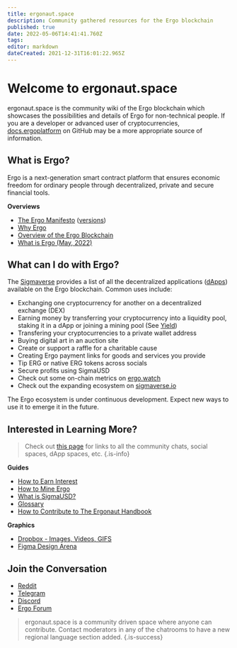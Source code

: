 ```yaml
---
title: ergonaut.space
description: Community gathered resources for the Ergo blockchain
published: true
date: 2022-05-06T14:41:41.760Z
tags: 
editor: markdown
dateCreated: 2021-12-31T16:01:22.965Z
---
```



# Welcome to ergonaut.space
ergonaut.space is the community wiki of the Ergo blockchain which showcases the possibilities and details of Ergo for non-technical people. If you are a developer or advanced user of cryptocurrencies, [docs.ergoplatform](http://docs.ergoplatform.org/) on GitHub may be a more appropriate source of information.

## What is Ergo?

Ergo is a next-generation smart contract platform that ensures economic freedom for ordinary people through decentralized, private and secure financial tools.

**Overviews**

- [The Ergo Manifesto](https://ergoplatform.org/en/blog/2021-04-26-the-ergo-manifesto/) ([versions](Ergo/manifesto))
- [Why Ergo](https://cafebedouin.org/2021/12/09/why-ergo/)
- [Overview of the Ergo Blockchain](Ergo/Overview)
- [What is Ergo (May, 2022)](https://www.youtube.com/watch?v=LyyD-clUvyI&t=941s)


## What can I do with Ergo?
The [Sigmaverse](https://sigmaverse.io/) provides a list of all the decentralized applications ([dApps](https://ergonaut.space/en/Glossary/dApps)) available on the Ergo blockchain. Common uses include:

- Exchanging one cryptocurrency for another on a decentralized exchange (DEX)
- Earning money by transferring your cryptocurrency into a liquidity pool, staking it in a dApp or joining a mining pool (See [Yield](/en/Guides/yield))
- Transfering your cryptocurrencies to a private wallet address
- Buying digital art in an auction site
- Create or support a raffle for a charitable cause
- Creating Ergo payment links for goods and services you provide
- Tip ERG or native ERG tokens across socials
- Secure profits using SigmaUSD
- Check out some on-chain metrics on [ergo.watch](https://ergo.watch/metrics)
- Check out the expanding ecosystem on [sigmaverse.io](https://sigmaverse.io)

The Ergo ecosystem is under continuous development. Expect new ways to use it to emerge it in the future.



## Interested in Learning More?

> Check out [this page](https://linktr.ee/ergoplatform) for links to all the community chats, social spaces, dApp spaces, etc. 
{.is-info}



**Guides**
- [How to Earn Interest](https://ergonaut.space/en/Guides/yield)
- [How to Mine Ergo](https://ergonaut.space/en/Guides/Mining)
- [What is SigmaUSD?](https://ergonaut.space/en/dApps/SigmaUSD/Overview)
- [Glossary](https://ergonaut.space/en/Glossary)
- [How to Contribute to The Ergonaut Handbook](https://ergonaut.space/en/Guides/Ergonaut-Handbook/Editor's-Guide)

**Graphics**
- [Dropbox - Images, Videos, GIFS](https://www.dropbox.com/sh/jionpgnj89eod2f/AAC5S1vnOwO3gm2vRYOmDBQ-a?dl=0)
- [Figma Design Arena](https://www.figma.com/file/pd92vgB3xNFThaacIKodYs/ERGO?node-id=538%3A987)

## Join the Conversation

- [Reddit](https://www.reddit.com/r/ergonauts)
- [Telegram](https://t.me/ergoplatform)
- [Discord](https://discordapp.com/invite/gYrVrjS)
- [Ergo Forum](https://www.ergoforum.org/)

> ergonaut.space is a community driven space where anyone can contribute. Contact moderators in any of the chatrooms to have a new regional language section added.
{.is-success}
